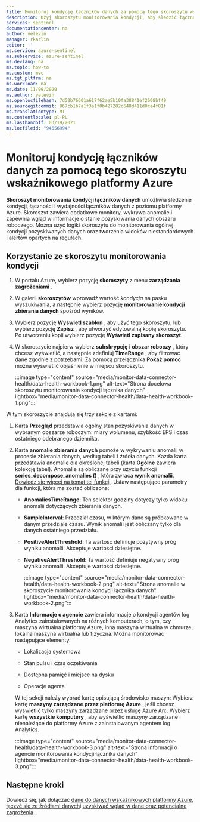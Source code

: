 ```yaml
---
title: Monitoruj kondycję łączników danych za pomocą tego skoroszytu wskaźnikowego platformy Azure | Microsoft Docs
description: Użyj skoroszytu monitorowania kondycji, aby śledzić łączność i wydajność łączników danych.
services: sentinel
documentationcenter: na
author: yelevin
manager: rkarlin
editor: ''
ms.service: azure-sentinel
ms.subservice: azure-sentinel
ms.devlang: na
ms.topic: how-to
ms.custom: mvc
ms.tgt_pltfrm: na
ms.workload: na
ms.date: 11/09/2020
ms.author: yelevin
ms.openlocfilehash: 7d52b76601a617f62ae5b10fa38841ef2608bf49
ms.sourcegitcommit: 867cb1b7a1f3a1f0b427282c648d411d0ca4f81f
ms.translationtype: MT
ms.contentlocale: pl-PL
ms.lasthandoff: 03/19/2021
ms.locfileid: "94656994"
---
```

# <a name="monitor-the-health-of-your-data-connectors-with-this-azure-sentinel-workbook"></a>Monitoruj kondycję łączników danych za pomocą tego skoroszytu wskaźnikowego platformy Azure

**Skoroszyt monitorowania kondycji łączników danych** umożliwia śledzenie kondycji, łączności i wydajności łączników danych z poziomu platformy Azure. Skoroszyt zawiera dodatkowe monitory, wykrywa anomalie i zapewnia wgląd w informacje o stanie pozyskiwania danych obszaru roboczego. Można użyć logiki skoroszytu do monitorowania ogólnej kondycji pozyskiwanych danych oraz tworzenia widoków niestandardowych i alertów opartych na regułach.

## <a name="use-the-health-monitoring-workbook"></a>Korzystanie ze skoroszytu monitorowania kondycji

1. W portalu Azure, wybierz pozycję **skoroszyty** z menu **zarządzania zagrożeniami** .

1. W galerii **skoroszytów** wprowadź wartość *kondycja* na pasku wyszukiwania, a następnie wybierz pozycję **monitorowanie kondycji zbierania danych** spośród wyników.

1. Wybierz pozycję **Wyświetl szablon** , aby użyć tego skoroszytu, lub wybierz pozycję **Zapisz** , aby utworzyć edytowalną kopię skoroszytu. Po utworzeniu kopii wybierz pozycję **Wyświetl zapisany skoroszyt**.

1. W skoroszycie najpierw wybierz **subskrypcję** i **obszar roboczy** , który chcesz wyświetlić, a następnie zdefiniuj **TimeRange** , aby filtrować dane zgodnie z potrzebami. Za pomocą przełącznika **Pokaż pomoc** można wyświetlić objaśnienie w miejscu skoroszytu.

    :::image type="content" source="media/monitor-data-connector-health/data-health-workbook-1.png" alt-text="Strona docelowa skoroszytu monitorowania kondycji łącznika danych" lightbox="media/monitor-data-connector-health/data-health-workbook-1.png":::

W tym skoroszycie znajdują się trzy sekcje z kartami:

1. Karta **Przegląd** przedstawia ogólny stan pozyskiwania danych w wybranym obszarze roboczym: miary wolumenu, szybkość EPS i czas ostatniego odebranego dziennika.

1. Karta **anomalie zbierania danych** pomoże w wykrywaniu anomalii w procesie zbierania danych, według tabeli i źródła danych. Każda karta przedstawia anomalie dla określonej tabeli (karta **Ogólne** zawiera kolekcję tabel). Anomalie są obliczane przy użyciu funkcji **series_decompose_anomalies ()** , która zwraca **wynik anomalii**. [Dowiedz się więcej na temat tej funkcji](/azure/data-explorer/kusto/query/series-decompose-anomaliesfunction?WT.mc_id=Portal-fx). Ustaw następujące parametry dla funkcji, która ma zostać obliczona:

    - **AnomaliesTimeRange**: Ten selektor godziny dotyczy tylko widoku anomalii dotyczących zbierania danych.
    - **SampleInterval**: Przedział czasu, w którym dane są próbkowane w danym przedziale czasu. Wynik anomalii jest obliczany tylko dla danych ostatniego przedziału.
    - **PositiveAlertThreshold**: Ta wartość definiuje pozytywny próg wyniku anomalii. Akceptuje wartości dziesiętne.
    - **NegativeAlertThreshold**: Ta wartość definiuje negatywny próg wyniku anomalii. Akceptuje wartości dziesiętne.

        :::image type="content" source="media/monitor-data-connector-health/data-health-workbook-2.png" alt-text="Strona anomalie w skoroszycie monitorowania kondycji łącznika danych" lightbox="media/monitor-data-connector-health/data-health-workbook-2.png":::

1. Karta **Informacje o agencie** zawiera informacje o kondycji agentów log Analytics zainstalowanych na różnych komputerach, o tym, czy maszyna wirtualna platformy Azure, inna maszyna wirtualna w chmurze, lokalna maszyna wirtualna lub fizyczna. Można monitorować następujące elementy:

   - Lokalizacja systemowa

   - Stan pulsu i czas oczekiwania

   - Dostępna pamięć i miejsce na dysku

   - Operacje agenta

    W tej sekcji należy wybrać kartę opisującą środowisko maszyn: Wybierz kartę **maszyny zarządzane przez platformę Azure** , jeśli chcesz wyświetlić tylko maszyny zarządzane przez usługę Azure Arc. Wybierz kartę **wszystkie komputery** , aby wyświetlić maszyny zarządzane i nienależące do platformy Azure z zainstalowanym agentem log Analytics.

    :::image type="content" source="media/monitor-data-connector-health/data-health-workbook-3.png" alt-text="Strona informacji o agencie monitorowania kondycji łącznika danych" lightbox="media/monitor-data-connector-health/data-health-workbook-3.png":::

## <a name="next-steps"></a>Następne kroki
Dowiedz się, jak dołączać [dane do danych wskaźnikowych platformy Azure](quickstart-onboard.md), [łączyć się ze źródłami danych](connect-data-sources.md)i [uzyskiwać wgląd w dane oraz potencjalne zagrożenia](quickstart-get-visibility.md).